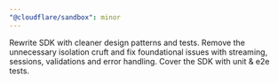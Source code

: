 ```yaml
---
"@cloudflare/sandbox": minor
---
```


Rewrite SDK with cleaner design patterns and tests. Remove the unnecessary isolation cruft and fix foundational issues with streaming, sessions, validations and error handling. Cover the SDK with unit & e2e tests.
